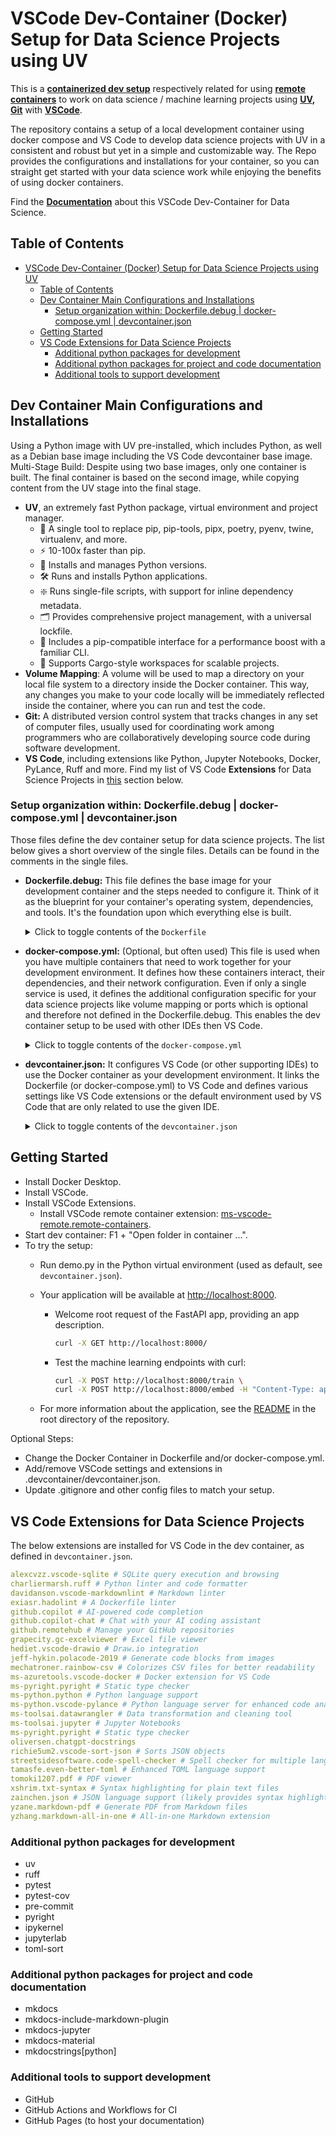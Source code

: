 # VSCode Dev-Container (Docker) Setup for Data Science Projects using UV

This is a [**containerized dev setup**](https://code.visualstudio.com/docs/devcontainers/containers) respectively related for using [**remote containers**](https://code.visualstudio.com/docs/remote/containers) to work on data science / machine learning projects using **[UV](https://docs.astral.sh/uv/), [Git](https://git-scm.com/)** with **[VSCode](https://code.visualstudio.com/)**.

The repository contains a setup of a local development container using docker compose and VS Code to develop data science projects with UV in a consistent and robust but yet in a simple and customizable way. The Repo provides the configurations and installations for your container, so you can straight get started with your data science work while enjoying the benefits of using docker containers.

Find the [**Documentation**](https://tiefenthaler.github.io/uv-datascience-project-template/guides/docker_vscode_devcontainer/) about this VSCode Dev-Container for Data Science.

## Table of Contents

- [VSCode Dev-Container (Docker) Setup for Data Science Projects using UV](#vscode-dev-container-docker-setup-for-data-science-projects-using-uv)
  - [Table of Contents](#table-of-contents)
  - [Dev Container Main Configurations and Installations](#dev-container-main-configurations-and-installations)
    - [Setup organization within: Dockerfile.debug | docker-compose.yml | devcontainer.json](#setup-organization-within-dockerfiledebug--docker-composeyml--devcontainerjson)
  - [Getting Started](#getting-started)
  - [VS Code Extensions for Data Science Projects](#vs-code-extensions-for-data-science-projects)
    - [Additional python packages for development](#additional-python-packages-for-development)
    - [Additional python packages for project and code documentation](#additional-python-packages-for-project-and-code-documentation)
    - [Additional tools to support development](#additional-tools-to-support-development)

## Dev Container Main Configurations and Installations

Using a Python image with UV pre-installed, which includes Python, as well as a Debian base image including the VS Code devcontainer base image.  
Multi-Stage Build: Despite using two base images, only one container is built. The final container is based on the second image, while copying content from the UV stage into the final stage.

- **UV**, an extremely fast Python package, virtual environment and project manager.
    - 🚀 A single tool to replace pip, pip-tools, pipx, poetry, pyenv, twine, virtualenv, and more.
    - ⚡️ 10-100x faster than pip.
    - 🐍 Installs and manages Python versions.
    - 🛠️ Runs and installs Python applications.
    - ❇️ Runs single-file scripts, with support for inline dependency metadata.
    - 🗂️ Provides comprehensive project management, with a universal lockfile.
    - 🔩 Includes a pip-compatible interface for a performance boost with a familiar CLI.
    - 🏢 Supports Cargo-style workspaces for scalable projects.
- **Volume Mapping**: A volume will be used to map a directory on your local file system to a directory inside the Docker container. This way, any changes you make to your code locally will be immediately reflected inside the container, where you can run and test the code.
- **Git:** A distributed version control system that tracks changes in any set of computer files, usually used for coordinating work among programmers who are collaboratively developing source code during software development.
- **VS Code**, including extensions like Python, Jupyter Notebooks, Docker, PyLance, Ruff and more. Find my list of VS Code **Extensions** for Data Science Projects in [this](#vs-code-extensions-for-data-science-projects) section below.

### Setup organization within: Dockerfile.debug | docker-compose.yml | devcontainer.json

Those files define the dev container setup for data science projects. The list below gives a short overview of the single files. Details can be found in the comments in the single files.

- **Dockerfile.debug:** This file defines the base image for your development container and the steps needed to configure it. Think of it as the blueprint for your container's operating system, dependencies, and tools. It's the foundation upon which everything else is built.

  <details>
  <summary>Click to toggle contents of the <code>Dockerfile</code></summary>
  <div markdown="1">

  ```Dockerfile
  # Dockerfile for development purposes.
  # ------------------------------------
  # Use a python image with uv pre-installed and a Debian base image including the VS Code devcontainer base image.
  # To use the image without VS CODE IDE, add lines as indicated (adjust docker-compose.yml as well as documented).
  # ---------------------------------

  # Define a build-time argument with a default value for base container images.
  ARG UV_VER=0.5.24
  ARG DEBIAN_VER=bookworm
  ARG WORKSPACE_NAME_=workspace
  ARG PROJECT_NAME_=${PROJECT_NAME}

  # Multi-Stage Build: Despite using two base images, only one container is built and run.
  # The final container is based on the second image, while copying content from the uv stage into the final stage.
  # FROM ghcr.io/astral-sh/uv:python3.12-bookworm
  FROM ghcr.io/astral-sh/uv:$UV_VER AS uv

  FROM mcr.microsoft.com/vscode/devcontainers/base:$DEBIAN_VER

  # Install/Update linux packages; install common dev tools like: git, process tools, ...
  # hadolint ignore=DL3008
  RUN apt-get update \
      && apt-get install -y --no-install-recommends\
      procps \
      build-essential \
      curl \
      swig \
      wget \
      # To reduce the image size, it is recommended refresh the package cache as follows.
      && apt-get clean \
      && rm -rf /var/lib/apt/lists/*

  # Copies files or directories from the uv stage into the final stage,
  # and ensures that the ownership of the copied files is adjusted to the user and group in the final image,
  # and making its functionality or binaries available in the final container.
  COPY --from=uv --chown=vscode: /uv /uvx /bin/

  WORKDIR /vscode/${WORKSPACE_NAME_}

  # The code to run when container is started:
  # Common practice to keep the Docker container running without performing any significant action.
  ENTRYPOINT ["tail", "-f", "/dev/null"]
  ```
  
  </div>
  </details>

- **docker-compose.yml:** (Optional, but often used) This file is used when you have multiple containers that need to work together for your development environment. It defines how these containers interact, their dependencies, and their network configuration. Even if only a single service is used, it defines the additional configuration specific for your data science projects like volume mapping or ports which is optional and therefore not defined in the Dockerfile.debug. This enables the dev container setup to be used with other IDEs then VS Code.

  <details>
  <summary>Click to toggle contents of the <code>docker-compose.yml</code></summary>
  <div markdown="1">

  ```yaml
  # Dev Container Configuration File.
  # ---------------------------------
  # Standard Configuration for the service to be used to develop data science applications.
  # Using bind mounts instead of watch for development to sync changes made in the container back to the host.
  # This file depends on a .env file in the root directory of the dev container for dynamic variable interpolation.
  # - The .env file is automatically loaded per default by Docker Compose and is not passed to the container during build.
  # ---------------------------------

  # The x-args section defines a reusable set of arguments using YAML anchors.
  # - BUILD arguments ("UV_VER", "DEBIAN_VER" and "WORKSPACE_NAME") to pass to Dockerfile.
  x-args: &default-args
    UV_VER: "0.5.5"
    DEBIAN_VER: "bookworm"
    WORKSPACE_NAME_: ${WORKSPACE_NAME}
    PROJECT_NAME_: ${PROJECT_NAME}

  services: # Top level element to configure the arguments of multiple services.
    myproject: # "project" refers to the name of your project/application for which configurations are defined.
      build: # Tells Docker Compose to build the Docker image using the Dockerfile in the specified directory.
        context: .
        dockerfile: ./Dockerfile.debug
        # Build argument (passed to Dockerfile only)
        args:
          <<: *default-args # The <<: *default-args syntax merges the default-args into the args section of the build configuration.
      image: "${DEV_USER}.dev-container-uv.${PROJECT_NAME}" # Explicit way to define the image name

      # Host the FastAPI application on port 8000.
      ports:
        - "8000:8000"

      # Volumes are persistent data stores (outside container), mounted to be usable by the container.
      volumes:
        # Mount the current directory to ${WORKSPACE_NAME} so code changes don't require an image rebuild. .venv is excluded in the .dockerignore file.
        - type: bind
          source: ..
          target: /vscode/${WORKSPACE_NAME}
        # Mount the virtual environment separately, so the developer's environment doesn't end up in the container.
        - type: volume
          source: venv
          target: /vscode/${WORKSPACE_NAME}/.venv

      working_dir: /vscode/${WORKSPACE_NAME}

      # Runtime environment variable, passed to devcontainer.json. Not available for volumes, networks, or build arguments.
      # Since docker detects a .env file during build per default, the .env file will be loaded anyways.
      # Set explicitly for clarity to indicate that the environment variables are used.
      env_file:
        - path: .env
          required: true

      # Default command to start the dev container.
      command:
        - sh -c "chmod -R 777 /vscode/${WORKSPACE_NAME} && tail -f /dev/null" # Set permissions on the working directory for root user.
        - docker-compose down # Remove the container after exiting.

  # Define the volumes of the docker container.
  volumes:
    venv: # Volume for the virtual environment for persistent in the container.
  ```

</div>
</details>

- **devcontainer.json:** It configures VS Code (or other supporting IDEs) to use the Docker container as your development environment. It links the Dockerfile (or docker-compose.yml) to VS Code and defines various settings like VS Code extensions or the default environment used by VS Code that are only related to use the given IDE.

  <details>
  <summary>Click to toggle contents of the <code>devcontainer.json</code></summary>
  <div markdown="1">

  ```json
  // UV | VS Code - Setup.
  //---------------------
  // This config is set up to be only specific to VS Code.
  // Other configs that do not relate to VS Code are defined in the docker-compose.yml file.
  // This enables the dev container setup to be used with other IDEs, ignoring this file.
  //---------------------
  // Default and dynamic properties for the devcontainer setup:
  // - Default service: "myproject", relates to the service defined in the docker-compose.yml.
  // - Default "workspaceFolder" is set to "workspace" (within the "/vscode/" folder in the container).
  // For format details, see https://aka.ms/devcontainer.json.
  //---------------------

  {
    "name": "${localEnv:LOGNAME}.dev-container-uv.${localWorkspaceFolderBasename}",
    // Build image using docker compose based on build specs in docker-compose.yml
    "dockerComposeFile": ["./docker-compose.yml"],
    "service": "myproject",
    "runServices": ["myproject"],
    "workspaceFolder": "/vscode/workspace",
    "postCreateCommand": {
      "uv-sync--frozen": "uv sync --frozen --no-binary-package ${localWorkspaceFolderBasename}" // By default, uv installs projects and workspace members in editable mode, such that changes to the source code are immediately reflected in the environment.
    },
    "postStartCommand": {
      // Optional: If applicable, add the following lines for installations.
      "uv-run-pre-commit-install": "uv run pre-commit install"
    },
    "features": {
          "ghcr.io/dhoeric/features/hadolint:1": {}
      },
    "customizations": {
      // When connecting to a docker container your local VS Code starts an instance without extensions to ensure isolation and consistency.
      // Therefore extensions can be specified here for automatic installation when connecting.
      "vscode": {
        "settings": {
          // Define terminal shell for Dev Container.
          "terminal.integrated.profiles.linux": {
            "bash": {
              "path": "/bin/bash"
            }
          },
          "jupyter.notebookFileRoot": "${workspaceRoot}",
          "python.pythonPath": "/home/vscode/workspace/.venv/bin/python"
        },
        // Use the VS Code Extensions "Identifier" to define extensions.
        "extensions": [
          // Python
          "ms-python.python",
          "ms-toolsai.jupyter",
          // Docker
          "ms-azuretools.vscode-docker",
          "ms-vscode-remote.remote-containers",
          "ms-vscode-remote.remote-ssh-edit",
          "ms-vscode-remote.remote-ssh",
          "exiasr.hadolint",
          // Formatting and Linting
          "charliermarsh.ruff",
          "davidanson.vscode-markdownlint",
          "xshrim.txt-syntax",
          "tamasfe.even-better-toml",
          "streetsidesoftware.code-spell-checker",
          "ms-pyright.pyright",
          "ms-python.vscode-pylance",
          // Data
          "alexcvzz.vscode-sqlite",
          "grapecity.gc-excelviewer",
          "mechatroner.rainbow-csv",
          "zainchen.json",
          "yzane.markdown-pdf",
          "ms-toolsai.datawrangler",
          "yzhang.markdown-all-in-one",
          // Cloud
          //"ms-azuretools.vscode-docker",
          // Git
          "github.remotehub",
          // AI Coding Assistant
          "github.copilot",
          "github.copilot-chat",
          // Other
          "richie5um2.vscode-sort-json",
          "oliversen.chatgpt-docstrings"
        ]
      }
    },
    "remoteUser": "vscode"
  }
  ```

  </div>
  </details>

## Getting Started

- Install Docker Desktop.
- Install VSCode.
- Install VSCode Extensions.
    - Install VSCode remote container extension: [ms-vscode-remote.remote-containers](https://marketplace.visualstudio.com/items?itemName=ms-vscode-remote.remote-containers).
- Start dev container:  F1 + "Open folder in container ...".
- To try the setup:
    - Run demo.py in the Python virtual environment (used as default, see `devcontainer.json`).
    - Your application will be available at <http://localhost:8000>.
        - Welcome root request of the FastAPI app, providing an app description.

            ```bash
            curl -X GET http://localhost:8000/
            ```

        - Test the machine learning endpoints with curl:

            ```bash
            curl -X POST http://localhost:8000/train \
            curl -X POST http://localhost:8000/embed -H "Content-Type: application/json" -d '{"n_fake_images": 1}'
            ```

    - For more information about the application, see the [README](https://tiefenthaler.github.io/uv-datascience-project-template/) in the root directory of the repository.

Optional Steps:

- Change the Docker Container in Dockerfile and/or docker-compose.yml.
- Add/remove VSCode settings and extensions in .devcontainer/devcontainer.json.
- Update .gitignore and other config files to match your setup.

## VS Code Extensions for Data Science Projects

The below extensions are installed for VS Code in the dev container, as defined in `devcontainer.json`.

```yaml
alexcvzz.vscode-sqlite # SQLite query execution and browsing
charliermarsh.ruff # Python linter and code formatter
davidanson.vscode-markdownlint # Markdown linter
exiasr.hadolint # A Dockerfile linter
github.copilot # AI-powered code completion
github.copilot-chat # Chat with your AI coding assistant
github.remotehub # Manage your GitHub repositories
grapecity.gc-excelviewer # Excel file viewer
hediet.vscode-drawio # Draw.io integration
jeff-hykin.polacode-2019 # Generate code blocks from images
mechatroner.rainbow-csv # Colorizes CSV files for better readability
ms-azuretools.vscode-docker # Docker extension for VS Code
ms-pyright.pyright # Static type checker
ms-python.python # Python language support
ms-python.vscode-pylance # Python language server for enhanced code analysis
ms-toolsai.datawrangler # Data transformation and cleaning tool
ms-toolsai.jupyter # Jupyter Notebooks
ms-pyright.pyright # Static type checker
oliversen.chatgpt-docstrings
richie5um2.vscode-sort-json # Sorts JSON objects
streetsidesoftware.code-spell-checker # Spell checker for multiple languages
tamasfe.even-better-toml # Enhanced TOML language support
tomoki1207.pdf # PDF viewer
xshrim.txt-syntax # Syntax highlighting for plain text files
zainchen.json # JSON language support (likely provides syntax highlighting, validation, etc.)
yzane.markdown-pdf # Generate PDF from Markdown files
yzhang.markdown-all-in-one # All-in-one Markdown extension
```

### Additional python packages for development

- uv
- ruff
- pytest
- pytest-cov
- pre-commit
- pyright
- ipykernel
- jupyterlab
- toml-sort

### Additional python packages for project and code documentation

- mkdocs
- mkdocs-include-markdown-plugin
- mkdocs-jupyter
- mkdocs-material
- mkdocstrings[python]

### Additional tools to support development

- GitHub
- GitHub Actions and Workflows for CI
- GitHub Pages (to host your documentation)
